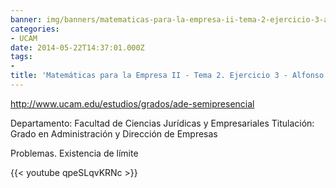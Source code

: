 ```yaml
---
banner: img/banners/matematicas-para-la-empresa-ii-tema-2-ejercicio-3-alfonso-rosa.jpg
categories:
- UCAM
date: 2014-05-22T14:37:01.000Z
tags:
- 
title: 'Matemáticas para la Empresa II - Tema 2. Ejercicio 3 - Alfonso Rosa'
---
```


http://www.ucam.edu/estudios/grados/ade-semipresencial

Departamento: Facultad de Ciencias Jurídicas y Empresariales
Titulación: Grado en Administración y Dirección de Empresas

Problemas. Existencia de límite

{{< youtube qpeSLqvKRNc >}}

